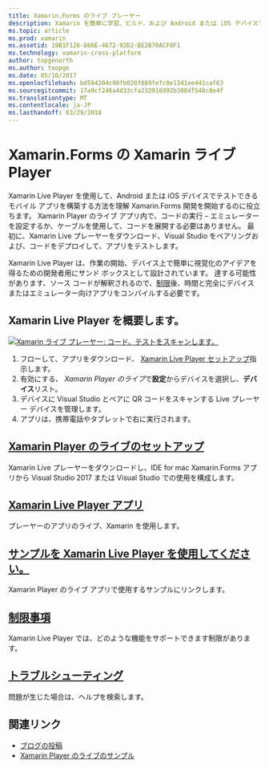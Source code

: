 ```yaml
---
title: Xamarin.Forms のライブ プレーヤー
description: Xamarin を簡単に学習、ビルド、および Android または iOS デバイスでアプリの実行を開始します。
ms.topic: article
ms.prod: xamarin
ms.assetid: 19B1F126-866E-4672-92D2-BE2B70ACF0F1
ms.technology: xamarin-cross-platform
author: topgenorth
ms.author: toopge
ms.date: 05/10/2017
ms.openlocfilehash: bd594204c90fb020f089fefc0e1341ee441caf63
ms.sourcegitcommit: 17a9cf246a4d33cfa232016992b308df540c8e4f
ms.translationtype: MT
ms.contentlocale: ja-JP
ms.lasthandoff: 03/29/2018
---
```

# <a name="xamarin-live-player-for-xamarinforms"></a>Xamarin.Forms の Xamarin ライブ Player

Xamarin Live Player を使用して、Android または iOS デバイスでテストできるモバイル アプリを構築する方法を理解 Xamarin.Forms 開発を開始するのに役立ちます。 Xamarin Player のライブ アプリ内で、コードの実行 – エミュレーターを設定するか、ケーブルを使用して、コードを展開する必要はありません。 最初に、Xamarin Live プレーヤーをダウンロード、Visual Studio をペアリングおよび、コードをデプロイして、アプリをテストします。 

Xamarin Live Player は、作業の開始、デバイス上で簡単に視覚化のアイデアを得るための開発者用にサンド ボックスとして設計されています。 達する可能性があります、ソース コードが解釈されるので、[制限](limitations.md)後、時間と完全にデバイスまたはエミュレーター向けアプリをコンパイルする必要です。

## <a name="get-started-with-xamarin-live-player"></a>Xamarin Live Player を概要します。

[![Xamarin ライブ プレーヤー: コード、テストをスキャンします。](images/xamarin-live.png)](images/xamarin-live-sml.png#lightbox)

1. フローして、アプリをダウンロード、 [Xamarin Live Player セットアップ](install.md)指示します。
2. 有効にする、 *Xamarin Player のライブ*で**設定**からデバイスを選択し、**デバイス**リスト。
2. デバイスに Visual Studio とペアに QR コードをスキャンする Live プレーヤー デバイスを管理します。
3. アプリは、携帯電話やタブレットで右に実行されます。

## <a name="xamarin-live-player-setupinstallmd"></a>[Xamarin Player のライブのセットアップ](install.md)

Xamarin Live プレーヤーをダウンロードし、IDE for mac Xamarin.Forms アプリから Visual Studio 2017 または Visual Studio での使用を構成します。 

## <a name="xamarin-live-player-appplayermd"></a>[Xamarin Live Player アプリ](player.md)

プレーヤーのアプリのライブ、Xamarin を使用します。

## <a name="samples-to-try-with-xamarin-live-playersamplesmd"></a>[サンプルを Xamarin Live Player を使用してください。](samples.md)

Xamarin Player のライブ アプリで使用するサンプルにリンクします。

## <a name="limitationslimitationsmd"></a>[制限事項](limitations.md)

Xamarin Live Player では、どのような機能をサポートできます制限があります。

## <a name="troubleshootingtroubleshootingmd"></a>[トラブルシューティング](troubleshooting.md)

問題が生じた場合は、ヘルプを検索します。


## <a name="related-links"></a>関連リンク

- [ブログの投稿](https://blog.xamarin.com/live-player/)
- [Xamarin Player のライブのサンプル](https://developer.xamarin.com/samples/xamarin-live-player/all/)
